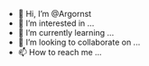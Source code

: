 - 👋 Hi, I’m @Argornst
- 👀 I’m interested in ...
- 🌱 I’m currently learning ...
- 💞️ I’m looking to collaborate on ...
- 📫 How to reach me ...

<!---
Argornst/Argornst is a ✨ special ✨ repository because its `README.md` (this file) appears on your GitHub profile.
You can click the Preview link to take a look at your changes.
--->
